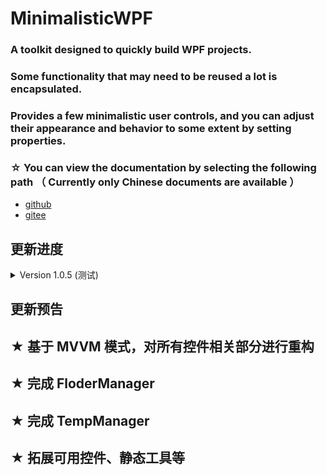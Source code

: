 ﻿# MinimalisticWPF
### A toolkit designed to quickly build WPF projects. 
### Some functionality that may need to be reused a lot is encapsulated.
### Provides a few minimalistic user controls, and you can adjust their appearance and behavior to some extent by setting properties.
### ☆ You can view the documentation by selecting the following path （ Currently only Chinese documents are available ）
- [github][1]
- [gitee][2]

[1]: https://github.com/ChengduNeusoftUniversity-FengJunjie-Y22/MinimalisticWPF
[2]: https://gitee.com/CNU-FJj-Y22/MinimalisticWPF

## 更新进度
<details>
<summary>Version 1.0.5 (测试)</summary>

#### 一次中等程度的重构，删除不必要的接口、类型，优化个别属性的命名
#### 折线图初步完成
###### 注意这仍然是测试版本，距离正式版预计还有20天

</details>

## 更新预告
## ★ 基于 MVVM 模式，对所有控件相关部分进行重构
## ★ 完成 FloderManager
## ★ 完成 TempManager
## ★ 拓展可用控件、静态工具等


